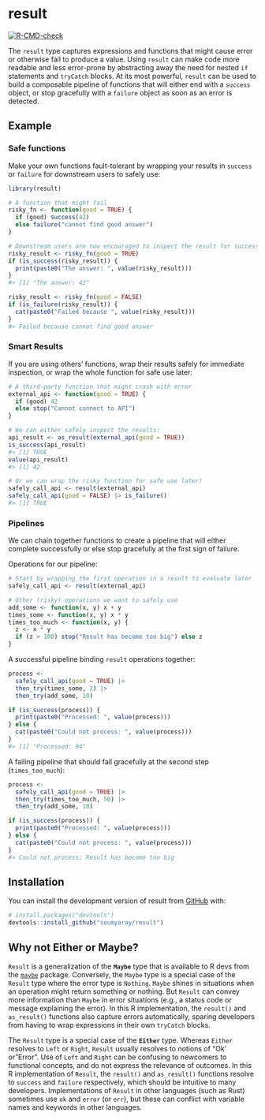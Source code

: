
<!-- README.md is generated from README.Rmd. Please edit that file -->
<!-- Use devtools::build_readme() to render README.Rmd to README.md -->

# result

<!-- badges: start -->

[![R-CMD-check](https://github.com/soumyaray/result/actions/workflows/R-CMD-check.yaml/badge.svg)](https://github.com/soumyaray/result/actions/workflows/R-CMD-check.yaml)
<!-- badges: end -->

The `result` type captures expressions and functions that might cause
error or otherwise fail to produce a value. Using `result` can make code
more readable and less error-prone by abstracting away the need for
nested `if` statements and `tryCatch` blocks. At its most powerful,
`result` can be used to build a composable pipeline of functions that
will either end with a `success` object, or stop gracefully with a
`failure` object as soon as an error is detected.

## Example

### Safe functions

Make your own functions fault-tolerant by wrapping your results in
`success` or `failure` for downstream users to safely use:

``` r
library(result)

# A function that might fail
risky_fn <- function(good = TRUE) {
  if (good) success(42)
  else failure("cannot find good answer")
}

# Downstream users are now encouraged to inspect the result for success
risky_result <- risky_fn(good = TRUE)
if (is_success(risky_result)) {
  print(paste0("The answer: ", value(risky_result)))
}
#> [1] "The answer: 42"

risky_result <- risky_fn(good = FALSE)
if (is_failure(risky_result)) {
  cat(paste0("Failed because ", value(risky_result)))
}
#> Failed because cannot find good answer
```

### Smart Results

If you are using others’ functions, wrap their results safely for
immediate inspection, or wrap the whole function for safe use later:

``` r
# A third-party function that might crash with error
external_api <- function(good = TRUE) {
  if (good) 42
  else stop("Cannot connect to API")
}

# We can either safely inspect the results:
api_result <- as_result(external_api(good = TRUE))
is_success(api_result)
#> [1] TRUE
value(api_result)
#> [1] 42

# Or we can wrap the risky function for safe use later!
safely_call_api <- result(external_api)
safely_call_api(good = FALSE) |> is_failure()
#> [1] TRUE
```

### Pipelines

We can chain together functions to create a pipeline that will either
complete successfully or else stop gracefully at the first sign of
failure.

Operations for our pipeline:

``` r
# Start by wrapping the first operation in a result to evaluate later
safely_call_api <- result(external_api)

# Other (risky) operations we want to safely use
add_some <- function(x, y) x + y
times_some <- function(x, y) x * y
times_too_much <- function(x, y) {
  z <- x * y
  if (z > 100) stop("Result has become too big") else z
}
```

A successful pipeline binding `result` operations together:

``` r
process <-
  safely_call_api(good = TRUE) |>
  then_try(times_some, 2) |>
  then_try(add_some, 10)

if (is_success(process)) {
  print(paste0("Processed: ", value(process)))
} else {
  cat(paste0("Could not process: ", value(process)))
}
#> [1] "Processed: 94"
```

A failing pipeline that should fail gracefully at the second step
(`times_too_much`):

``` r
process <-
  safely_call_api(good = TRUE) |>
  then_try(times_too_much, 50) |>
  then_try(add_some, 10)

if (is_success(process)) {
  print(paste0("Processed: ", value(process)))
} else {
  cat(paste0("Could not process: ", value(process)))
}
#> Could not process: Result has become too big
```

## Installation

You can install the development version of result from
[GitHub](https://github.com/soumyaray/result) with:

``` r
# install.packages("devtools")
devtools::install_github("soumyaray/result")
```

## Why not Either or Maybe?

`Result` is a generalization of the **`Maybe`** type that is available
to R devs from the [`maybe`](https://github.com/armcn/maybe) package.
Conversely, the `Maybe` type is a special case of the `Result` type
where the error type is `Nothing`. `Maybe` shines in situations when an
operation might return something or nothing. But `Result` can convey
more information than `Maybe` in error situations (e.g., a status code
or message explaining the error). In this R implementation, the
`result()` and `as_result()` functions also capture errors
automatically, sparing developers from having to wrap expressions in
their own `tryCatch` blocks.

The `Result` type is a special case of the **`Either`** type. Whereas
`Either` resolves to `Left` or `Right`, `Result` usually resolves to
notions of “Ok’ or”Error”. Use of `Left` and `Right` can be confusing to
newcomers to functional concepts, and do not express the relevance of
outcomes. In this R implementation of `Result`, the `result()` and
`as_result()` functions resolve to `success` and `failure` respectively,
which should be intuitive to many developers. Implementations of
`Result` in other languages (such as Rust) sometimes use `ok` and
`error` (or `err`), but these can conflict with variable names and
keywords in other languages.
